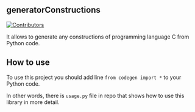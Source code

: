 ## generatorConstructions
[![Contributors](https://img.shields.io/github/contributors/mperov/generatorConstructionsC?label=Contributors)](https://github.com/mperov/generatorConstructionsC/graphs/contributors)

It allows to generate any constructions of programming language C from Python code.

## How to use
To use this project you should add line `from codegen import *` to your Python code.

In other words, there is `usage.py` file in repo that shows how to use this library in more detail.
